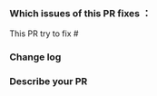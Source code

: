 ### Which issues of this PR fixes ：
<!-- Usage: `Fixes #<issue number>`, or `Fixes (paste link of issue)`. -->
This PR try to fix #

### Change log
<!-- (Please describe the changes you have made. In which scenarios will this bug be triggered and what measures have you taken to fix the bug?) -->

### Describe your PR
